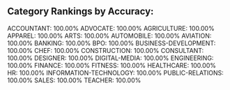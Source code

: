 Category Rankings by Accuracy:
--------------------------------------------------
ACCOUNTANT: 100.00%
ADVOCATE: 100.00%
AGRICULTURE: 100.00%
APPAREL: 100.00%
ARTS: 100.00%
AUTOMOBILE: 100.00%
AVIATION: 100.00%
BANKING: 100.00%
BPO: 100.00%
BUSINESS-DEVELOPMENT: 100.00%
CHEF: 100.00%
CONSTRUCTION: 100.00%
CONSULTANT: 100.00%
DESIGNER: 100.00%
DIGITAL-MEDIA: 100.00%
ENGINEERING: 100.00%
FINANCE: 100.00%
FITNESS: 100.00%
HEALTHCARE: 100.00%
HR: 100.00%
INFORMATION-TECHNOLOGY: 100.00%
PUBLIC-RELATIONS: 100.00%
SALES: 100.00%
TEACHER: 100.00%
